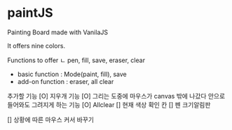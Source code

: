 # paintJS
Painting Board made with VanilaJS

It offers nine colors.

Functions to offer
ㄴ pen, fill, save, eraser, clear



 - basic function : Mode(paint, fill), save
 - add-on function :  eraser, all clear

추가할 기능
[O] 지우개 기능
[O] 그리는 도중에 마우스가 canvas 밖에 나갔다 안으로 들어와도 그려지게 하는 기능
[O] Allclear
[] 현재 색상 확인 칸
[] 펜 크기알림판

[] 상황에 따른 마우스 커서 바꾸기
